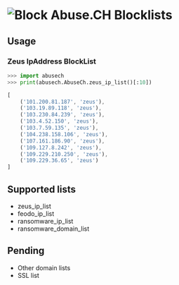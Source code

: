 # ![Block](https://s13.postimg.org/p4pe0emlz/firewall.png) Abuse.CH Blocklists

## Usage

### Zeus IpAddress BlockList

```python
>>> import abusech
>>> print(abusech.AbuseCh.zeus_ip_list()[:10])
```

```javascript
[
    ('101.200.81.187', 'zeus'),
    ('103.19.89.118', 'zeus'),
    ('103.230.84.239', 'zeus'),
    ('103.4.52.150', 'zeus'),
    ('103.7.59.135', 'zeus'),
    ('104.238.158.106', 'zeus'),
    ('107.161.186.90', 'zeus'),
    ('109.127.8.242', 'zeus'),
    ('109.229.210.250', 'zeus'),
    ('109.229.36.65', 'zeus')
]
```

## Supported lists

* zeus_ip_list
* feodo_ip_list
* ransomware_ip_list
* ransomware_domain_list


## Pending
* Other domain lists
* SSL list
